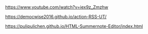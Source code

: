 https://www.youtube.com/watch?v=iex9z_Zmzhw

https://democwise2016.github.io/action-RSS-UT/

https://pulipulichen.github.io/HTML-Summernote-Editor/index.html